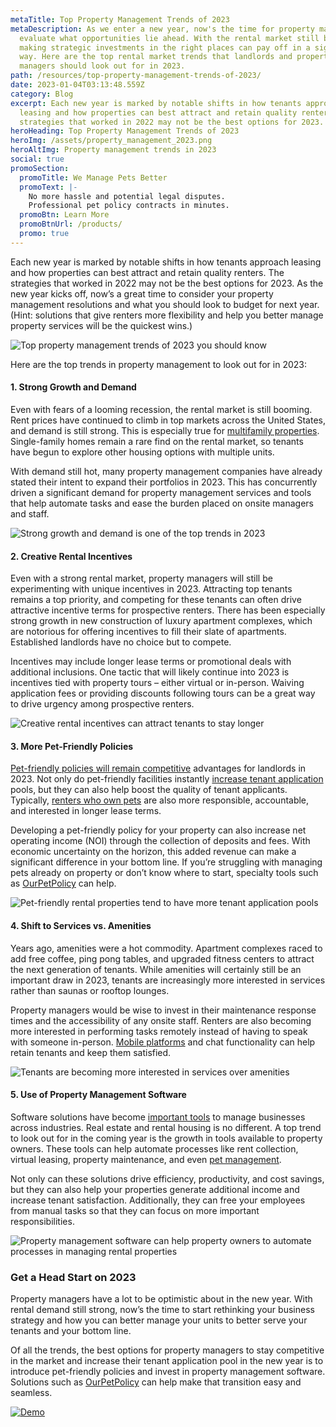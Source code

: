 ```yaml
---
metaTitle: Top Property Management Trends of 2023
metaDescription: As we enter a new year, now's the time for property managers to
  evaluate what opportunities lie ahead. With the rental market still booming,
  making strategic investments in the right places can pay off in a significant
  way. Here are the top rental market trends that landlords and property
  managers should look out for in 2023.
path: /resources/top-property-management-trends-of-2023/
date: 2023-01-04T03:13:48.559Z
category: Blog
excerpt: Each new year is marked by notable shifts in how tenants approach
  leasing and how properties can best attract and retain quality renters. The
  strategies that worked in 2022 may not be the best options for 2023.
heroHeading: Top Property Management Trends of 2023
heroImg: /assets/property_management_2023.png
heroAltImg: Property management trends in 2023
social: true
promoSection:
  promoTitle: We Manage Pets Better
  promoText: |-
    No more hassle and potential legal disputes. 
    Professional pet policy contracts in minutes.
  promoBtn: Learn More
  promoBtnUrl: /products/
  promo: true
---
```

Each new year is marked by notable shifts in how tenants approach leasing and how properties can best attract and retain quality renters. The strategies that worked in 2022 may not be the best options for 2023. As the new year kicks off, now’s a great time to consider your property management resolutions and what you should look to budget for next year. (Hint: solutions that give renters more flexibility and help you better manage property services will be the quickest wins.)

![Top property management trends of 2023 you should know](/assets/property_management_trends_in_2023.png)

Here are the top trends in property management to look out for in 2023:

#### **1. Strong Growth and Demand**

Even with fears of a looming recession, the rental market is still booming. Rent prices have continued to climb in top markets across the United States, and demand is still strong. This is especially true for [multifamily properties](/resources/new-pet-mapping-tool-feature-added-to-pet-management-platform-ourpetpolicy). Single-family homes remain a rare find on the rental market, so tenants have begun to explore other housing options with multiple units. 

With demand still hot, many property management companies have already stated their intent to expand their portfolios in 2023. This has concurrently driven a significant demand for property management services and tools that help automate tasks and ease the burden placed on onsite managers and staff.

![Strong growth and demand is one of the top trends in 2023](/assets/increase_tenant_applications_in_2023.png)

#### **2. Creative Rental Incentives**

Even with a strong rental market, property managers will still be experimenting with unique incentives in 2023. Attracting top tenants remains a top priority, and competing for these tenants can often drive attractive incentive terms for prospective renters. There has been especially strong growth in new construction of luxury apartment complexes, which are notorious for offering incentives to fill their slate of apartments. Established landlords have no choice but to compete.

Incentives may include longer lease terms or promotional deals with additional inclusions. One tactic that will likely continue into 2023 is incentives tied with property tours – either virtual or in-person. Waiving application fees or providing discounts following tours can be a great way to drive urgency among prospective renters.

![Creative rental incentives can attract tenants to stay longer](/assets/tips_for_longer_lease_terms.png)

#### **3. More Pet-Friendly Policies**

[Pet-friendly policies will remain competitive](https://landlordtech.com/resources/landlord-Q&A-should-you-move-to-a-pet-friendly-policy) advantages for landlords in 2023. Not only do pet-friendly facilities instantly [increase tenant application](/resources/how-to-increase-tenant-applications-at-your-rental-property) pools, but they can also help boost the quality of tenant applicants. Typically, [renters who own pets](/resources/the-landlords-guide-to-tenants-with-pets) are also more responsible, accountable, and interested in longer lease terms.

Developing a pet-friendly policy for your property can also increase net operating income (NOI) through the collection of deposits and fees. With economic uncertainty on the horizon, this added revenue can make a significant difference in your bottom line. If you’re struggling with managing pets already on property or don’t know where to start, specialty tools such as [OurPetPolicy](https://landlordtech.com/products) can help.

![Pet-friendly rental properties tend to have more tenant application pools](/assets/rental_agreement_animal_addendum.png)

#### **4. Shift to Services vs. Amenities**

Years ago, amenities were a hot commodity. Apartment complexes raced to add free coffee, ping pong tables, and upgraded fitness centers to attract the next generation of tenants. While amenities will certainly still be an important draw in 2023, tenants are increasingly more interested in services rather than saunas or rooftop lounges.

Property managers would be wise to invest in their maintenance response times and the accessibility of any onsite staff. Renters are also becoming more interested in performing tasks remotely instead of having to speak with someone in-person. [Mobile platforms](https://ourpetpolicy.com/) and chat functionality can help retain tenants and keep them satisfied.

![Tenants are becoming more interested in services over amenities](/assets/property_tech_software_for_landlords.png)

#### **5. Use of Property Management Software**

Software solutions have become [important tools](https://landlordtech.com/resources/new-pet-training-tool-feature-added-to-pet-management-platform-ourpetpolicy) to manage businesses across industries. Real estate and rental housing is no different. A top trend to look out for in the coming year is the growth in tools available to property owners. These tools can help automate processes like rent collection, virtual leasing, property maintenance, and even [pet management](https://landlordtech.com/about/). 

Not only can these solutions drive efficiency, productivity, and cost savings, but they can also help your properties generate additional income and increase tenant satisfaction. Additionally, they can free your employees from manual tasks so that they can focus on more important responsibilities.

![Property management software can help property owners to automate processes in managing rental properties](/assets/pet_management_software_for_rental_properties.png)

### **Get a Head Start on 2023**

Property managers have a lot to be optimistic about in the new year. With rental demand still strong, now’s the time to start rethinking your business strategy and how you can better manage your units to better serve your tenants and your bottom line.

Of all the trends, the best options for property managers to stay competitive in the market and increase their tenant application pool in the new year is to introduce pet-friendly policies and invest in property management software. Solutions such as [OurPetPolicy](https://landlordtech.com/products) can help make that transition easy and seamless.

[![Demo](/assets/ourpetpolicy_recommended_property_management_software.png "Demo")](https://info.ourpetpolicy.com/demo/)